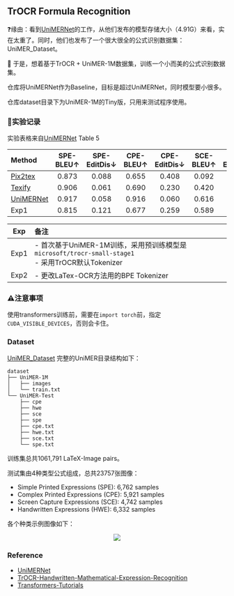 ## TrOCR Formula Recognition

❓缘由：看到[UniMERNet](https://github.com/opendatalab/UniMERNet)的工作，从他们发布的模型存储大小（4.91G）来看，实在太重了。同时，他们也发布了一个很大很全的公式识别数据集：UniMER_Dataset。

🎯 于是，想着基于TrOCR + UniMER-1M数据集，训练一个小而美的公式识别数据集。

仓库将UniMERNet作为Baseline，目标是超过UniMERNet，同时模型要小很多。

仓库dataset目录下为UniMER-1M的Tiny版，只用来测试程序使用。

### 🔬实验记录

实验表格来自[UniMERNet](https://arxiv.org/abs/2404.15254) Table 5

|Method|SPE-BLEU↑|SPE-EditDis↓|CPE-BLEU↑|CPE-EditDis↓|SCE-BLEU↑|SCE-EditDis↓|HWE-BLEU↑|HWE-EditDis↓|
|:---|:---:|:---:|:---:|:---:|:---:|:---:|:---:|:---:|
|[Pix2tex](https://github.com/lukas-blecher/LaTeX-OCR)|0.873|0.088|0.655|0.408|0.092|0.817|0.012|0.920|
|[Texify](https://github.com/VikParuchuri/texify)|0.906|0.061|0.690|0.230|0.420|0.390|0.341|0.522|
|[UniMERNet](https://github.com/opendatalab/UniMERNet)|0.917|0.058|0.916|0.060|0.616|0.229|0.921|0.055|
|Exp1|0.815|0.121|0.677|0.259|0.589|0.227|0.150|0.520|

|Exp|备注|
|:---:|:---|
|Exp1|- 首次基于UniMER-1M训练，采用预训练模型是`microsoft/trocr-small-stage1` <br/> - 采用TrOCR默认Tokenizer|
|Exp2|- 更改LaTex-OCR方法用的BPE Tokenizer|

### ⚠️注意事项

使用transformers训练前，需要在`import torch`前，指定`CUDA_VISIBLE_DEVICES`，否则会卡住。

### Dataset

[UniMER_Dataset](https://huggingface.co/datasets/wanderkid/UniMER_Dataset)
完整的UniMER目录结构如下：

```text
dataset
├── UniMER-1M
│   ├── images
│   └── train.txt
└── UniMER-Test
    ├── cpe
    ├── hwe
    ├── sce
    ├── spe
    ├── cpe.txt
    ├── hwe.txt
    ├── sce.txt
    └── spe.txt
```

训练集总共1061,791 LaTeX-Image pairs。

测试集由4种类型公式组成，总共23757张图像：

- Simple Printed Expressions (SPE): 6,762 samples
- Complex Printed Expressions (CPE): 5,921 samples
- Screen Capture Expressions (SCE): 4,742 samples
- Handwritten Expressions (HWE): 6,332 samples

各个种类示例图像如下：

<div align="center">
    <img src="https://github.com/SWHL/TrOCR-Formula-Rec/releases/download/v0.0.0/dataset_deom.png">
</div>

### Reference

- [UniMERNet](https://github.com/opendatalab/UniMERNet)
- [TrOCR-Handwritten-Mathematical-Expression-Recognition](https://github.com/win5923/TrOCR-Handwritten-Mathematical-Expression-Recognition.git)
- [Transformers-Tutorials](https://github.com/NielsRogge/Transformers-Tutorials/blob/master/TrOCR/Fine_tune_TrOCR_on_IAM_Handwriting_Database_using_Seq2SeqTrainer.ipynb)
